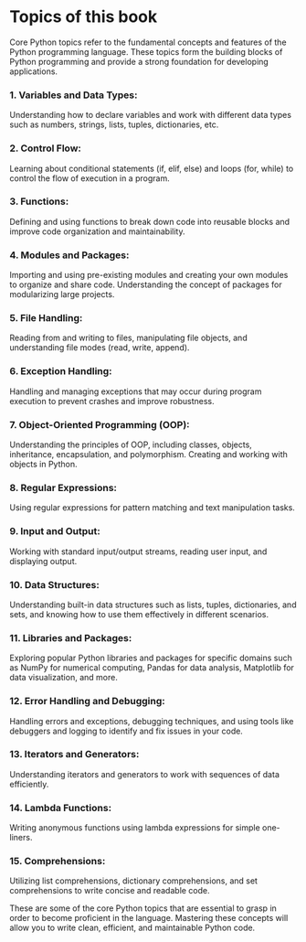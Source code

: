 # Topics of this book
Core Python topics refer to the fundamental concepts and features of the Python programming language. 
These topics form the building blocks of Python programming and provide a strong foundation for developing applications.

### 1. Variables and Data Types:
Understanding how to declare variables and work with different data types such as numbers, strings, lists, tuples, dictionaries, etc.

### 2. Control Flow: 
Learning about conditional statements (if, elif, else) and loops (for, while) to control the flow of execution in a program.

### 3. Functions: 
Defining and using functions to break down code into reusable blocks and improve code organization and maintainability.

### 4. Modules and Packages: 
Importing and using pre-existing modules and creating your own modules to organize and share code. Understanding the concept of packages for modularizing large projects.

### 5. File Handling: 
Reading from and writing to files, manipulating file objects, and understanding file modes (read, write, append).

### 6. Exception Handling: 
Handling and managing exceptions that may occur during program execution to prevent crashes and improve robustness.

### 7. Object-Oriented Programming (OOP): 
Understanding the principles of OOP, including classes, objects, inheritance, encapsulation, and polymorphism. Creating and working with objects in Python.

### 8. Regular Expressions: 
Using regular expressions for pattern matching and text manipulation tasks.

### 9. Input and Output: 
Working with standard input/output streams, reading user input, and displaying output.

### 10. Data Structures: 
Understanding built-in data structures such as lists, tuples, dictionaries, and sets, and knowing how to use them effectively in different scenarios.

### 11. Libraries and Packages: 
Exploring popular Python libraries and packages for specific domains such as NumPy for numerical computing, Pandas for data analysis, Matplotlib for data visualization, and more.

### 12. Error Handling and Debugging: 
Handling errors and exceptions, debugging techniques, and using tools like debuggers and logging to identify and fix issues in your code.

### 13. Iterators and Generators: 
Understanding iterators and generators to work with sequences of data efficiently.

### 14. Lambda Functions: 
Writing anonymous functions using lambda expressions for simple one-liners.

### 15. Comprehensions: 
Utilizing list comprehensions, dictionary comprehensions, and set comprehensions to write concise and readable code.

These are some of the core Python topics that are essential to grasp in order to become proficient in the language. 
Mastering these concepts will allow you to write clean, efficient, and maintainable Python code.
